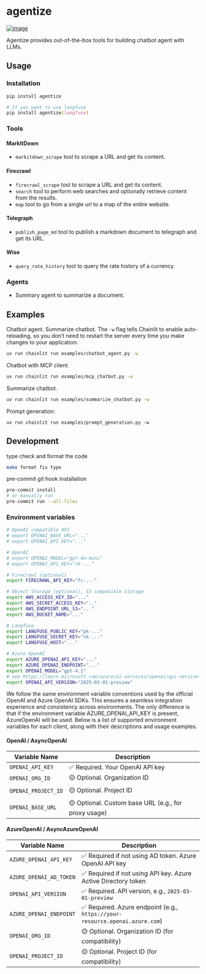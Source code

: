 # agentize
[![image](https://img.shields.io/pypi/v/agentize.svg)](https://pypi.python.org/pypi/agentize)

Agentize provides out-of-the-box tools for building chatbot agent with LLMs.

## Usage

### Installation

```sh
pip install agentize

# If you want to use langfuse
pip install agentize[langfuse]
```

### Tools


#### MarkItDown

- `markitdown_scrape` tool to scrape a URL and get its content.

#### Firecrawl

- `firecrawl_scrape` tool to scrape a URL and get its content.
- `search` tool to perform web searches and optionally retrieve content from the results.
- `map` tool to go from a single url to a map of the entire website.

#### Telegraph

- `publish_page_md` tool to publish a markdown document to telegraph and get its URL.

#### Wise

- `query_rate_history` tool to query the rate history of a currency.

### Agents

- Summary agent to summarize a document.

## Examples

Chatbot agent. Summarize chatbot. The `-w` flag tells Chainlit to enable auto-reloading, so you don’t need to restart the server every time you make changes to your application.

```sh
uv run chainlit run examples/chatbot_agent.py -w
```

Chatbot with MCP client.

```sh
uv run chainlit run examples/mcp_chatbot.py -w
```

Summarize chatbot.

```sh
uv run chainlit run examples/summarize_chatbot.py -w
```

Prompt generation:
```
uv run chainlit run examples/prompt_generation.py -w
```

## Development

type check and format the code

```sh
make format fix type
```

pre-commit git hook installation

```sh
pre-commit install
# or manually run
pre-commit run --all-files
```

### Environment variables

```sh
# OpenAI compatible API
# export OPENAI_BASE_URL="..."
# export OPENAI_API_KEY="..."

# OpenAI
# export OPENAI_MODEL="gpt-4o-mini"
# export OPENAI_API_KEY="sk-..."

# Firecrawl (optional)
export FIRECRAWL_API_KEY="fc-..."

# Object Storage (optional), S3 compatible Storage
export AWS_ACCESS_KEY_ID="..."
export AWS_SECRET_ACCESS_KEY=".."
export AWS_ENDPOINT_URL_S3="..."
export AWS_BUCKET_NAME="..."

# Langfuse
export LANGFUSE_PUBLIC_KEY="pk-..."
export LANGFUSE_SECRET_KEY="sk-..."
export LANGFUSE_HOST="..."

# Azure OpenAI
export AZURE_OPENAI_API_KEY="..."
export AZURE_OPENAI_ENDPOINT="..."
export OPENAI_MODEL="gpt-4.1"
# see https://learn.microsoft.com/azure/ai-services/openai/api-version-deprecation for more details
export OPENAI_API_VERSION="2025-03-01-preview"
```

We follow the same environment variable conventions used by the official OpenAI and Azure OpenAI SDKs. This ensures a seamless integration experience and consistency across environments. The only difference is that if the environment variable AZURE_OPENAI_API_KEY is present, AzureOpenAI will be used. Below is a list of supported environment variables for each client, along with their descriptions and usage examples.

#### OpenAI / AsyncOpenAI
| Variable Name       | Description                                          |
| ------------------- | ---------------------------------------------------- |
| `OPENAI_API_KEY`    | ✅ Required. Your OpenAI API key                      |
| `OPENAI_ORG_ID`     | 🟡 Optional. Organization ID                         |
| `OPENAI_PROJECT_ID` | 🟡 Optional. Project ID                              |
| `OPENAI_BASE_URL`   | 🟡 Optional. Custom base URL (e.g., for proxy usage) |

#### AzureOpenAI / AsyncAzureOpenAI

| Variable Name           | Description                                                                 |
| ----------------------- | --------------------------------------------------------------------------- |
| `AZURE_OPENAI_API_KEY`  | ✅ Required if not using AD token. Azure OpenAI API key                      |
| `AZURE_OPENAI_AD_TOKEN` | ✅ Required if not using API key. Azure Active Directory token               |
| `OPENAI_API_VERSION`    | ✅ Required. API version, e.g., `2025-03-01-preview`                         |
| `AZURE_OPENAI_ENDPOINT` | ✅ Required. Azure endpoint (e.g., `https://your-resource.openai.azure.com`) |
| `OPENAI_ORG_ID`         | 🟡 Optional. Organization ID (for compatibility)                            |
| `OPENAI_PROJECT_ID`     | 🟡 Optional. Project ID (for compatibility)                                 |

